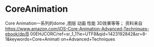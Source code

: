 # CoreAnimation
Core Animation一系列的dome ,图层 动画 性能 3D效果等等； 资料来自
https://www.amazon.com/iOS-Core-Animation-Advanced-Techniques-ebook/dp/B
00EHJCORC/ref=sr_1_1?ie=UTF8&qid=1423192842&sr=8-1&keywords=Core+Animati
on+Advanced+Techniques
